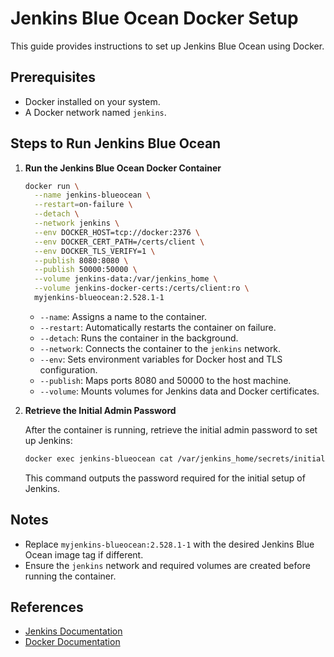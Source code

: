 # Jenkins Blue Ocean Docker Setup

This guide provides instructions to set up Jenkins Blue Ocean using Docker.

## Prerequisites
- Docker installed on your system.
- A Docker network named `jenkins`.

## Steps to Run Jenkins Blue Ocean

1. **Run the Jenkins Blue Ocean Docker Container**

   ```bash
   docker run \
     --name jenkins-blueocean \
     --restart=on-failure \
     --detach \
     --network jenkins \
     --env DOCKER_HOST=tcp://docker:2376 \
     --env DOCKER_CERT_PATH=/certs/client \
     --env DOCKER_TLS_VERIFY=1 \
     --publish 8080:8080 \
     --publish 50000:50000 \
     --volume jenkins-data:/var/jenkins_home \
     --volume jenkins-docker-certs:/certs/client:ro \
     myjenkins-blueocean:2.528.1-1
   ```

   - `--name`: Assigns a name to the container.
   - `--restart`: Automatically restarts the container on failure.
   - `--detach`: Runs the container in the background.
   - `--network`: Connects the container to the `jenkins` network.
   - `--env`: Sets environment variables for Docker host and TLS configuration.
   - `--publish`: Maps ports 8080 and 50000 to the host machine.
   - `--volume`: Mounts volumes for Jenkins data and Docker certificates.

2. **Retrieve the Initial Admin Password**

   After the container is running, retrieve the initial admin password to set up Jenkins:

   ```bash
   docker exec jenkins-blueocean cat /var/jenkins_home/secrets/initialAdminPassword
   ```

   This command outputs the password required for the initial setup of Jenkins.

## Notes
- Replace `myjenkins-blueocean:2.528.1-1` with the desired Jenkins Blue Ocean image tag if different.
- Ensure the `jenkins` network and required volumes are created before running the container.

## References
- [Jenkins Documentation](https://www.jenkins.io/doc/)
- [Docker Documentation](https://docs.docker.com/)